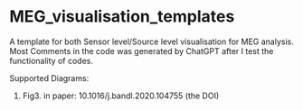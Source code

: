 # MEG_visualisation_templates
A template for both Sensor level/Source level visualisation for MEG analysis.
Most Comments in the code was generated by ChatGPT after I test the functionality of codes.

Supported Diagrams:
1. Fig3. in paper: 10.1016/j.bandl.2020.104755 (the DOI)

